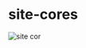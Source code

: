 # site-cores
![site cor](https://user-images.githubusercontent.com/62407217/147857621-02e59734-dfe6-4190-a229-c3c6599c6f5f.png)
